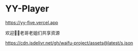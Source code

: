 # YY-Player

https://yy-five.vercel.app

欢迎👏🏻老哥老姐们共享资源

https://cdn.jsdelivr.net/gh/waifu-project/assets@latest/s.json